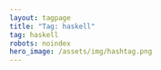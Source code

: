 ```yaml
---
layout: tagpage
title: "Tag: haskell"
tag: haskell
robots: noindex
hero_image: /assets/img/hashtag.png
---
```

